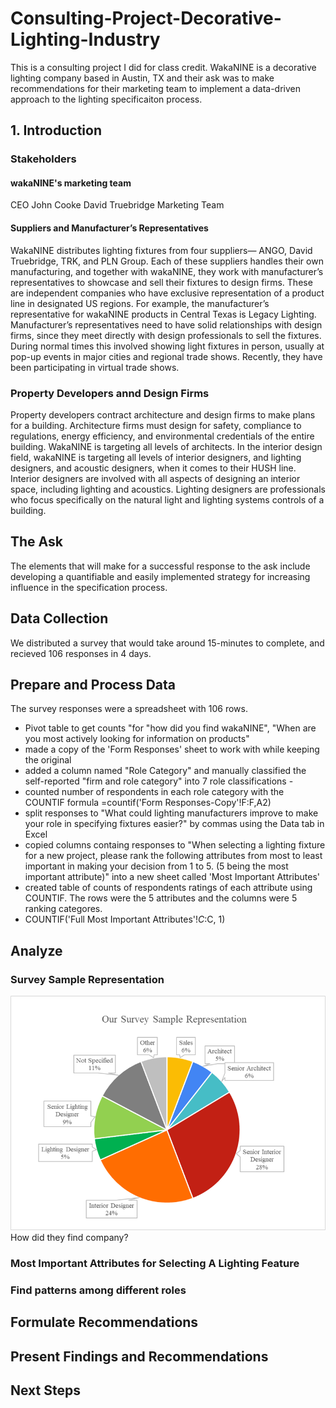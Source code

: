 # Consulting-Project-Decorative-Lighting-Industry
This is a consulting project I did for class credit. WakaNINE is a decorative lighting company based in Austin, TX and their ask was to make recommendations for their marketing team to implement a data-driven approach to the lighting specificaiton process.


## 1. Introduction

### Stakeholders

#### wakaNINE's marketing team
CEO John Cooke
David Truebridge
Marketing Team

#### Suppliers and Manufacturer’s Representatives 
WakaNINE distributes lighting fixtures from four suppliers— ANGO, David Truebridge, TRK, and PLN Group. Each of these suppliers handles their own manufacturing, and together with wakaNINE, they work with manufacturer’s representatives to showcase and sell their fixtures to design firms. These are independent companies who have exclusive representation of a product line in designated US regions. For example, the manufacturer’s representative for wakaNINE products in Central Texas is Legacy Lighting. Manufacturer’s representatives need to have solid relationships with design firms, since they meet directly with design professionals to sell the fixtures. During normal times this involved showing light fixtures in person, usually at pop-up events in major cities and regional trade shows. Recently, they have been participating in virtual trade shows.

### Property Developers annd Design Firms
Property developers contract architecture and design firms to make plans for a building. Architecture firms must design for safety, compliance to regulations, energy efficiency, and environmental credentials of the entire building. WakaNINE is targeting all levels of architects. 
In the interior design field, wakaNINE is targeting all levels of interior designers, and lighting designers, and acoustic designers, when it comes to their HUSH line. Interior designers are involved with all aspects of designing an interior space, including lighting and acoustics. Lighting designers are professionals who focus specifically on the natural light and lighting systems controls of a building. 

## The Ask

The elements that will make for a successful response to the ask include developing a quantifiable and easily implemented strategy for increasing influence in the specification process.  

## Data Collection

We distributed a survey that would take around 15-minutes to complete, and recieved 106 responses in 4 days.  

## Prepare and Process Data

The survey responses were a spreadsheet with 106 rows. 

- Pivot table to get counts "for "how did you find wakaNINE", "When are you most actively looking for information on products"
- made a copy of the 'Form Responses' sheet to work with while keeping the original 
- added a column named "Role Category" and manually classified the self-reported "firm and role category" into 7 role classifications - 
- counted number of respondents in each role category with the COUNTIF formula =countif('Form Responses-Copy'!F:F,A2) 
- split responses to "What could lighting manufacturers improve to make your role in specifying fixtures easier?" by commas using the Data tab in Excel 
- copied columns containg responses to "When selecting a lighting fixture for a new project, please rank the following attributes from most to least important in making your decision from 1 to 5. (5 being the most important attribute)" into a new sheet called 'Most Important Attributes'
- created table of counts of respondents ratings of each attribute using COUNTIF. The rows were the 5 attributes and the columns were 5 ranking categores.
- COUNTIF('Full Most Important Attributes'!$C:$C, 1)					



## Analyze

### Survey Sample Representation
![Survey Sample Representation](https://github.com/wendymonl/Consulting-Project-Decorative-Lighting-Industry/blob/65ac5d8269de885fcea83437b3ede9bec03700d1/survey%20representation.png)
How did they find company?

### Most Important Attributes for Selecting A Lighting Feature

### Find patterns among different roles


## Formulate Recommendations



## Present Findings and Recommendations

## Next Steps
